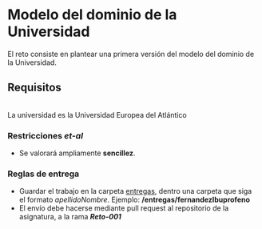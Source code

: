 # Modelo del dominio de la Universidad

El reto consiste en plantear una primera versión del modelo del dominio de la Universidad.

## Requisitos

| |
|-|
La universidad es la Universidad Europea del Atlántico


### Restricciones *et-al*

- Se valorará ampliamente **sencillez**.

### Reglas de entrega

- Guardar el trabajo en la carpeta [entregas](/entregas/), dentro una carpeta que siga el formato *apellidoNombre*. Ejemplo: **/entregas/fernandezIbuprofeno**
- El envío debe hacerse mediante pull request al repositorio de la asignatura, a la rama ***Reto-001***